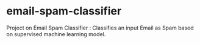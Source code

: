# email-spam-classifier
Project on Email Spam Classifier : Classifies an input Email as Spam based on supervised machine learning model.
